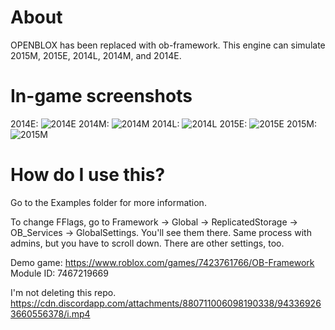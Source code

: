 # About
OPENBLOX has been replaced with ob-framework. This engine can simulate 2015M, 2015E, 2014L, 2014M, and 2014E.
# In-game screenshots
2014E:
![2014E](https://cdn.discordapp.com/attachments/880711006098190338/922550770178605146/RobloxScreenShot20211220_130427393.png)
2014M:
![2014M](https://cdn.discordapp.com/attachments/880711006098190338/922550769780154388/RobloxScreenShot20211220_130354740.png)
2014L:
![2014L](https://media.discordapp.net/attachments/880711006098190338/913184637243752458/2014L.png?width=1276&height=671)
2015E:
![2015E](https://media.discordapp.net/attachments/880711006098190338/913184637587710002/2015E.png?width=1276&height=671)
2015M:
![2015M](https://cdn.discordapp.com/attachments/880711006098190338/922550769209737306/RobloxScreenShot20211220_130251723.png)
# How do I use this?
Go to the Examples folder for more information.

To change FFlags, go to Framework -> Global -> ReplicatedStorage -> OB_Services -> GlobalSettings. You'll see them there. Same process with admins, but you have to scroll down. There are other settings, too.

Demo game: https://www.roblox.com/games/7423761766/OB-Framework 
Module ID: 7467219669

I'm not deleting this repo. https://cdn.discordapp.com/attachments/880711006098190338/943369263660556378/i.mp4
